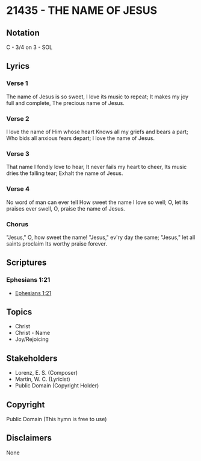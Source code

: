 # 21435 - THE NAME OF JESUS

## Notation

C - 3/4 on 3 - SOL

## Lyrics

### Verse 1

The name of Jesus is so sweet, I love its music to repeat; It makes my joy full and complete, The precious name of Jesus.

### Verse 2

I love the name of Him whose heart Knows all my griefs and bears a part; Who bids all anxious fears depart; I love the name of Jesus.

### Verse 3

That name I fondly love to hear, It never fails my heart to cheer, Its music dries the falling tear; Exhalt the name of Jesus. 

### Verse 4

No word of man can ever tell How sweet the name I love so well; O, let its praises ever swell, O, praise the name of Jesus.

### Chorus

"Jesus," O, how sweet the name! "Jesus," ev'ry day the same; "Jesus," let all saints proclaim Its worthy praise forever.


## Scriptures

### Ephesians 1:21

- [Ephesians 1:21](https://www.biblegateway.com/passage/?search=Ephesians%201%3A21)


## Topics

- Christ
- Christ - Name
- Joy/Rejoicing

## Stakeholders

- Lorenz, E. S. (Composer)
- Martin, W. C. (Lyricist)
- Public Domain (Copyright Holder)

## Copyright

Public Domain
(This hymn is free to use)

## Disclaimers

None

